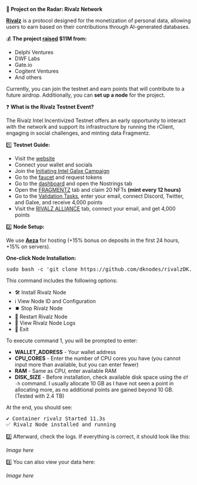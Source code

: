 <p><strong>🔎</strong><strong> Project on the Radar: Rivalz Network</strong></p>
<p><a href="https://twitter.com/Rivalz_AI"><strong>Rivalz</strong></a> is a protocol designed for the monetization of personal data, allowing users to earn based on their contributions through AI-generated databases.</p>
<p>💰 <strong>The project </strong><a href="https://cryptorank.io/ico/rivalz-network"><strong>raised</strong></a><strong> $11M from:</strong></p>
<ul>
  <li>Delphi Ventures</li>
  <li>DWF Labs</li>
  <li>Gate.io</li>
  <li>Cogitent Ventures</li>
  <li>And others</li>
</ul>
<p>Currently, you can join the testnet and earn points that will contribute to a future airdrop. Additionally, you can <strong>set up a node</strong> for the project.</p>

<p>❓ <strong>What is the Rivalz Testnet Event?</strong></p>
<p>The Rivalz Intel Incentivized Testnet offers an early opportunity to interact with the network and support its infrastructure by running the rClient, engaging in social challenges, and minting data Fragmentz.</p>

<p>1️⃣ <strong>Testnet Guide:</strong></p>
<ul>
  <li>Visit the <a href="https://rivalz.ai/?r=DK_Nodes">website</a></li>
  <li>Connect your wallet and socials</li>
  <li>Join the <a href="https://app.galxe.com/quest/RivalzNetwork/GCJrstzUF9">Initiating Intel Galxe Campaign</a></li>
  <li>Go to the <a href="https://rivalz2.hub.caldera.xyz/">faucet</a> and request tokens</li>
  <li>Go to the <a href="https://rivalz.ai/dashboard?r=DK_Nodes">dashboard</a> and open the Nostrings tab</li>
  <li>Open the <a href="https://rivalz.ai/fragmentz">FRAGMENTZ</a> tab and claim 20 NFTs <strong>(mint every 12 hours)</strong></li>
  <li>Go to the <a href="https://rivalz.ai/tasks">Validation Tasks</a>, enter your email, connect Discord, Twitter, and Galxe, and receive 4,000 points</li>
  <li>Visit the <a href="https://rivalz.ai/alliance">RIVALZ ALLIANCE</a> tab, connect your email, and get 4,000 points</li>
</ul>

<p>2️⃣ <strong>Node Setup:</strong></p>
<p>We use <a href="https://aeza.net/?ref=583653"><strong>Aeza</strong></a> for hosting (+15% bonus on deposits in the first 24 hours, +15% on servers).</p>

<p><strong>One-click Node Installation:</strong></p>
<pre>
sudo bash -c 'git clone https://github.com/dknodes/rivalzDK.git && cd rivalzDK && chmod ugo+x rivalzDK.sh && ./rivalzDK.sh'
</pre>

<p>This command includes the following options:</p>
<ul>
  <li>🛠️ Install Rivalz Node</li>
  <li>ℹ️ View Node ID and Configuration</li>
  <li>⏹️ Stop Rivalz Node</li>
  <li>🔄 Restart Rivalz Node</li>
  <li>📄 View Rivalz Node Logs</li>
  <li>🚪 Exit</li>
</ul>

<p>To execute command 1, you will be prompted to enter:</p>
<ul>
  <li><strong>WALLET_ADDRESS</strong> - Your wallet address</li>
  <li><strong>CPU_CORES</strong> - Enter the number of CPU cores you have (you cannot input more than available, but you can enter fewer)</li>
  <li><strong>RAM</strong> - Same as CPU, enter available RAM</li>
  <li><strong>DISK_SIZE</strong> - Before installation, check available disk space using the <code>df -h</code> command. I usually allocate 10 GB as I have not seen a point in allocating more, as no additional points are gained beyond 10 GB. (Tested with 2.4 TB)</li>
</ul>

<p>At the end, you should see:</p>
<pre>
✔ Container rivalz Started 11.3s 
✅ Rivalz Node installed and running
</pre>

<p>2️⃣ Afterward, check the logs. If everything is correct, it should look like this:</p>
<p><em>Image here</em></p>

<p>3️⃣ You can also view your data here:</p>
<p><em>Image here</em></p>

